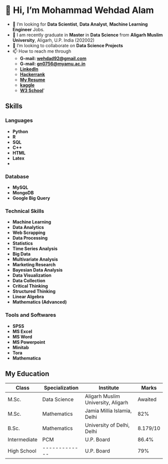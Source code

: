 # 👋 Hi, I’m Mohammad Wehdad Alam
- 👀 I’m looking for **Data Scientist**, **Data Analyst**, **Machine Learning Engineer** Jobs.
- 🌱 I am recently graduate in **Master** in **Data Science** from **Aligarh Muslim University**, Aligarh, U.P. India (202002)
- 💞️ I’m looking to collaborate on **Data Science Projects**
- 📫 How to reach me through 
  - **G-mail: wehdad92@gmail.com** 
  - **G-mail: gn0756@myamu.ac.in**
  - [**LinkedIn**](https://www.linkedin.com/in/wehdad-alam-037062212/)
  - [**Hackerrank**]()
  - [**My Resume**]()
  - [**kaggle**]()
  - [**W3 School**]()'
 
 ## Skills
 
 ### Languages
 *  **Python**
 *  **R**
 *  **SQL**
 *  **C++**
 *  **HTML**
 *  **Latex**
 *  
 ### Database
 *  **MySQL**
 *  **MongoDB**
 *  **Google Big Query**
 
 ### Technical Skills
 *  **Machine Learning**
 *  **Data Analytics**
 *  **Web Scrapping**
 *  **Data Processing**
 *  **Statistics**
 *  **Time Series Analysis**
 *  **Big Data**
 *  **Multivariate Analysis**
 *  **Marketing Research**
 *  **Bayesian Data Analysis**
 *  **Data Visualization**
 *  **Data Collection**
 *  **Critical Thinking**
 *  **Structured Thinking**
 *  **Linear Algebra**
 *  **Mathematics (Advanced)**
 
 ### Tools and Softwares
 *  **SPSS**
 *  **MS Excel**
 *  **MS Word**
 *  **MS Powerpoint**
 *  **Minitab**
 *  **Tora**
 *  **Mathematica**
 
## My Education
 
| **Class**    | **Specialization** | **Institute**                      | **Marks** |
| -------------| ------------------ | ---------------------------------- | ----------|
| M.Sc.        | Data Science       | Aligarh Muslim University, Aligarh | Awaited   |
| M.Sc.        | Mathematics        | Jamia Millia Islamia, Delhi        | 82%       |
| B.Sc.        | Mathematics        | University of Delhi, Delhi         | 8.179/10  |
| Intermediate | PCM                | U.P. Board                         | 86.4%     |
| High School  |  -------------     | U.P. Board                         | 79%       |
